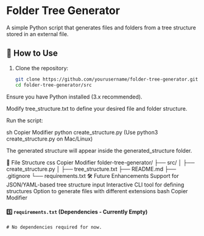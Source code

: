 # Folder Tree Generator

A simple Python script that generates files and folders from a tree structure stored in an external file.

## 📌 How to Use
1. Clone the repository:
   ```sh
   git clone https://github.com/yourusername/folder-tree-generator.git
   cd folder-tree-generator/src
Ensure you have Python installed (3.x recommended).

Modify tree_structure.txt to define your desired file and folder structure.

Run the script:

sh
Copier
Modifier
python create_structure.py
(Use python3 create_structure.py on Mac/Linux)

The generated structure will appear inside the generated_structure folder.

📂 File Structure
css
Copier
Modifier
folder-tree-generator/
├── src/
│   ├── create_structure.py
│   ├── tree_structure.txt
├── README.md
├── .gitignore
└── requirements.txt
🛠 Future Enhancements
 Support for JSON/YAML-based tree structure input
 Interactive CLI tool for defining structures
 Option to generate files with different extensions
bash
Copier
Modifier

#### **5️⃣ `requirements.txt` (Dependencies - Currently Empty)**
```txt
# No dependencies required for now.